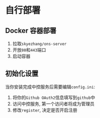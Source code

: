 # 自行部署

## Docker 容器部署

1. 拉取`skyezhang/ons-server`
2. 开放`80`和`443`端口
3. 启动容器

## 初始化设置

当你安装完成中控服务后需要编辑`config.ini`:

1. 将你的`Github OAuth2`信息填写到`github`中
2. 访问中控服务, 第一个访问者将成为管理员
3. 修改`register`, 决定是否开启注册
